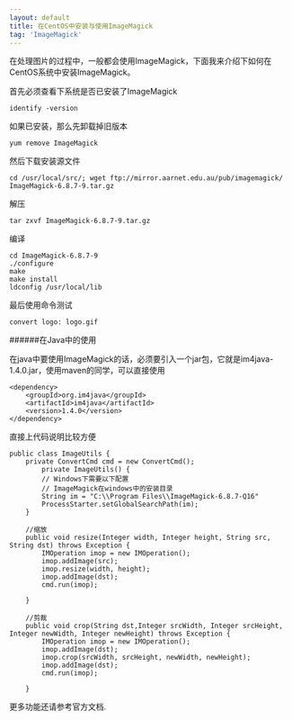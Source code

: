 ```yaml
---
layout: default
title: 在CentOS中安装与使用ImageMagick
tag: 'ImageMagick'
---
```

  

在处理图片的过程中，一般都会使用ImageMagick，下面我来介绍下如何在CentOS系统中安装ImageMagick。


首先必须查看下系统是否已安装了ImageMagick


	identify -version


如果已安装，那么先卸载掉旧版本


	yum remove ImageMagick


然后下载安装源文件


	cd /usr/local/src/; wget ftp://mirror.aarnet.edu.au/pub/imagemagick/	ImageMagick-6.8.7-9.tar.gz


解压


	tar zxvf ImageMagick-6.8.7-9.tar.gz


编译


	cd ImageMagick-6.8.7-9
	./configure
	make 
	make install
	ldconfig /usr/local/lib


最后使用命令测试


	convert logo: logo.gif


######在Java中的使用

在java中要使用ImageMagick的话，必须要引入一个jar包，它就是im4java-1.4.0.jar，使用maven的同学，可以直接使用


	<dependency>
		<groupId>org.im4java</groupId>
		<artifactId>im4java</artifactId>
		<version>1.4.0</version>
	</dependency>


直接上代码说明比较方便


	public class ImageUtils {
		private ConvertCmd cmd = new ConvertCmd();
	    	private ImageUtils() {
        	// Windows下需要以下配置
        	// ImageMagick在windows中的安装目录
        	String im = "C:\\Program Files\\ImageMagick-6.8.7-Q16"
        	ProcessStarter.setGlobalSearchPath(im);
    	}
    
    	//缩放
    	public void resize(Integer width, Integer height, String src, String dst) throws Exception {
        	IMOperation imop = new IMOperation();
        	imop.addImage(src);
        	imop.resize(width, height);
        	imop.addImage(dst);
        	cmd.run(imop);
        
    	}
    
    	//剪裁
    	public void crop(String dst,Integer srcWidth, Integer srcHeight, Integer newWidth, Integer newHeight) throws Exception {
        	IMOperation imop = new IMOperation();
        	imop.addImage(dst);
        	imop.crop(srcWidth, srcHeight, newWidth, newHeight);
        	imop.addImage(dst);
        	cmd.run(imop);
        
    	}

更多功能还请参考官方文档.
